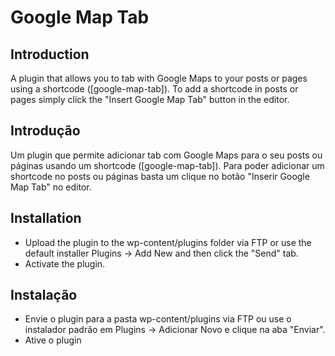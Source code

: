 Google Map Tab
==============

## Introduction ##
A plugin that allows you to tab with Google Maps to your posts or pages using a shortcode ([google-map-tab]). 
To add a shortcode in posts or pages simply click the "Insert Google Map Tab" button in the editor.

## Introdução ##
Um plugin que permite adicionar tab com Google Maps para o seu posts ou páginas usando um shortcode ([google-map-tab]). 
Para poder adicionar um shortcode no posts ou páginas basta um clique no botão "Inserir Google Map Tab" no editor.

## Installation ##
* Upload the plugin to the wp-content/plugins folder via FTP or use the default installer Plugins -> Add New and then click the "Send" tab. 
* Activate the plugin.

## Instalação ##
* Envie o plugin para a pasta wp-content/plugins via FTP ou use o instalador padrão em Plugins -> Adicionar Novo e clique na aba "Enviar".
* Ative o plugin
